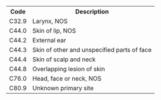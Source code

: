 <!-- PageBreak -->  
<!-- PageNumber="69" -->
<!-- PageHeader="6 Cervical Lymph Nodes and Unknown Primary Tumors of the Head and Neck" -->  
<table>
<tr>
<th>Code</th>
<th>Description</th>
</tr>
<tr>
<td>C32.9</td>
<td>Larynx, NOS</td>
</tr>
<tr>
<td>C44.0</td>
<td>Skin of lip, NOS</td>
</tr>
<tr>
<td>C44.2</td>
<td>External ear</td>
</tr>
<tr>
<td>C44.3</td>
<td>Skin of other and unspecified parts of face</td>
</tr>
<tr>
<td>C44.4</td>
<td>Skin of scalp and neck</td>
</tr>
<tr>
<td>C44.8</td>
<td>Overlapping lesion of skin</td>
</tr>
<tr>
<td>C76.0</td>
<td>Head, face or neck, NOS</td>
</tr>
<tr>
<td>C80.9</td>
<td>Unknown primary site</td>
</tr>
</table>